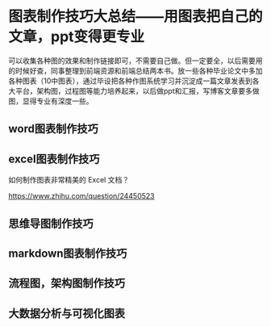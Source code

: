 # 图表制作技巧大总结——用图表把自己的文章，ppt变得更专业



 可以收集各种图的效果和制作链接即可，不需要自己做。但一定要全，以后需要用的时候好查，同事整理到前端资源和前端总结两本书。放一些各种毕业论文中多加各种图表（10中图表），通过毕设把各种作图系统学习并沉淀成一篇文章发表到各大平台，架构图，过程图等能力培养起来，以后做ppt和汇报，写博客文章要多做图，显得专业有深度一些。



## word图表制作技巧



## excel图表制作技巧

如何制作图表非常精美的 Excel 文档？

https://www.zhihu.com/question/24450523



## 思维导图制作技巧



## markdown图表制作技巧



## 流程图，架构图制作技巧



## 大数据分析与可视化图表











